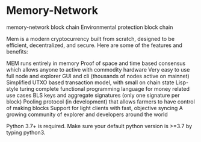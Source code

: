 # Memory-Network
memory-network block chain Environmental protection block chain

Mem is a modern cryptocurrency built from scratch, designed to be efficient, decentralized, and secure. Here are some of the features and benefits:

MEM runs entirely in memory
Proof of space and time based consensus which allows anyone to active with commodity hardware
Very easy to use full node and explorer GUI and cli (thousands of nodes active on mainnet)
Simplified UTXO based transaction model, with small on chain state
Lisp-style turing complete functional programming language for money related use cases
BLS keys and aggregate signatures (only one signature per block)
Pooling protocol (in development) that allows farmers to have control of making blocks
Support for light clients with fast, objective syncing
A growing community of explorer and developers around the world


Python 3.7+ is required. Make sure your default python version is >=3.7 by typing python3.
